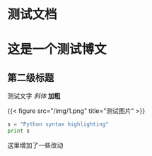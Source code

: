 # 测试文档

# 这是一个测试博文
## 第二级标题
测试文字
*斜体*
**加粗**

{{< figure src="/img/1.png" title="测试图片" >}}

```python
s = "Python syntax highlighting"
print s
```

这里增加了一些改动


